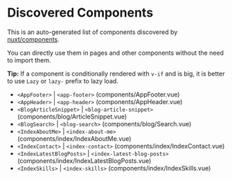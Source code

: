 # Discovered Components

This is an auto-generated list of components discovered by [nuxt/components](https://github.com/nuxt/components).

You can directly use them in pages and other components without the need to import them.

**Tip:** If a component is conditionally rendered with `v-if` and is big, it is better to use `Lazy` or `lazy-` prefix to lazy load.

- `<AppFooter>` | `<app-footer>` (components/AppFooter.vue)
- `<AppHeader>` | `<app-header>` (components/AppHeader.vue)
- `<BlogArticleSnippet>` | `<blog-article-snippet>` (components/blog/ArticleSnippet.vue)
- `<BlogSearch>` | `<blog-search>` (components/blog/Search.vue)
- `<IndexAboutMe>` | `<index-about-me>` (components/index/IndexAboutMe.vue)
- `<IndexContact>` | `<index-contact>` (components/index/IndexContact.vue)
- `<IndexLatestBlogPosts>` | `<index-latest-blog-posts>` (components/index/IndexLatestBlogPosts.vue)
- `<IndexSkills>` | `<index-skills>` (components/index/IndexSkills.vue)
